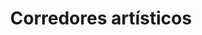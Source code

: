 ---
title: Corredores artísticos
description: "Recolección de información cualitativa en el marco de la ejecución de la beca Es Cultura Local e indagación sobre las relaciones de colaboración que se establecen entre los artistas."
date_label: Sábado 23 de octubre
image: /images/memorias/corredores_artisticos.jpg
images:
    - /images/memorias/corredor-artistico/ca-1.jpeg
    - /images/memorias/corredor-artistico/ca-2.jpg
    - /images/memorias/corredor-artistico/ca-3.jpg
    - /images/memorias/corredor-artistico/ca-4.jpg
    - /images/memorias/corredor-artistico/ca-5.jpg
---